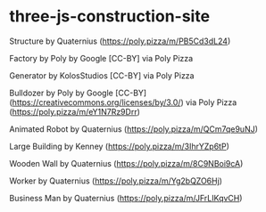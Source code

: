 # three-js-construction-site

Structure by Quaternius (https://poly.pizza/m/PB5Cd3dL24)

Factory by Poly by Google [CC-BY] via Poly Pizza

Generator by KolosStudios [CC-BY] via Poly Pizza

Bulldozer by Poly by Google [CC-BY] (https://creativecommons.org/licenses/by/3.0/) via Poly Pizza (https://poly.pizza/m/eY1N7Rz9Drr)

Animated Robot by Quaternius (https://poly.pizza/m/QCm7qe9uNJ)

Large Building by Kenney (https://poly.pizza/m/3IhrYZp6tP)

Wooden Wall by Quaternius (https://poly.pizza/m/8C9NBoi9cA)

Worker by Quaternius (https://poly.pizza/m/Yg2bQZO6Hj)

Business Man by Quaternius (https://poly.pizza/m/JFrLIKqvCH)
